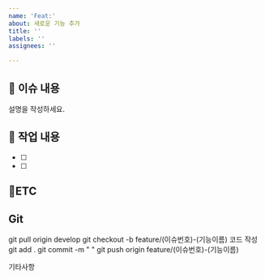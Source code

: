 ```yaml
---
name: 'Feat:'
about: 새로운 기능 추가
title: ''
labels: ''
assignees: ''

---
```


## :bookmark_tabs: 이슈 내용

설명을 작성하세요.

## :pencil: 작업 내용

- [ ]
- [ ]

## :round_pushpin:ETC


## Git

git pull origin develop
git checkout -b feature/(이슈번호)-(기능이름)
코드 작성
git add .
git commit -m " "
git push origin feature/(이슈번호)-(기능이름)

기타사항
